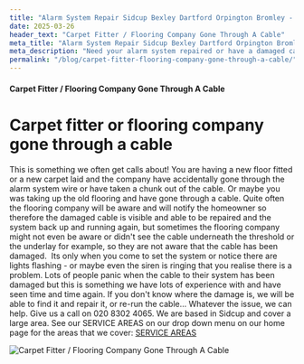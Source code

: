 ```yaml
---
title: "Alarm System Repair Sidcup Bexley Dartford Orpington Bromley - My Alarm Security"
date: 2025-03-26
header_text: "Carpet Fitter / Flooring Company Gone Through A Cable"
meta_title: "Alarm System Repair Sidcup Bexley Dartford Orpington Bromley - My Alarm Security"
meta_description: "Need your alarm system repaired or have a damaged cable, give us a call. Orpington, Bromley, Bexley, Greenwich, Sevenoaks, Gravesend, Sevenoaks, Kent London"
permalink: "/blog/carpet-fitter-flooring-company-gone-through-a-cable/"
---
```


#### Carpet Fitter / Flooring Company Gone Through A Cable

# Carpet fitter or flooring company gone through a cable 

This is something we often get calls about! You are having a new floor fitted or a new carpet laid and the company have accidentally gone through the alarm system wire or have taken a chunk out of the cable. Or maybe you was taking up the old flooring and have gone through a cable. Quite often the flooring company will be aware and will notify the homeowner so therefore the damaged cable is visible and able to be repaired and the system back up and running again, but sometimes the flooring company might not even be aware or didn\'t see the cable underneath the threshold or the underlay for example, so they are not aware that the cable has been damaged.  Its only when you come to set the system or notice there are lights flashing - or maybe even the siren is ringing that you realise there is a problem. Lots of people panic when the cable to their system has been damaged but this is something we have lots of experience with and have seen time and time again. If you don\'t know where the damage is, we will be able to find it and repair it, or re-run the cable\... Whatever the issue, we can help. Give us a call on 020 8302 4065. We are based in Sidcup and cover a large area. See our SERVICE AREAS on our drop down menu on our home page for the areas that we cover: [SERVICE AREAS](/pages/thamesmead/)

![Carpet Fitter / Flooring Company Gone Through A Cable](https://res.cloudinary.com/kbs/image/upload/jt7pseg7uwdcwuqtguhs.webp)